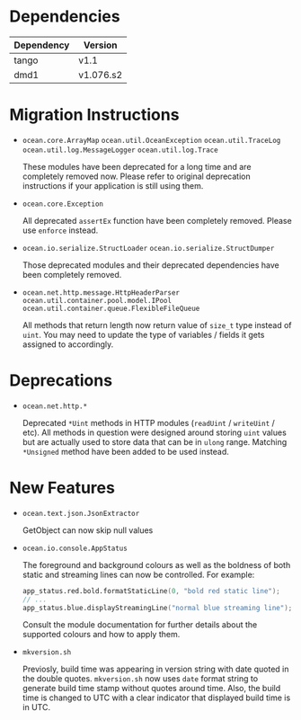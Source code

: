Dependencies
============

Dependency | Version
-----------|---------
tango      | v1.1
dmd1       | v1.076.s2

Migration Instructions
======================

* `ocean.core.ArrayMap` `ocean.util.OceanException` `ocean.util.TraceLog`
`ocean.util.log.MessageLogger` `ocean.util.log.Trace`

  These modules have been deprecated for a long time and are completely
  removed now. Please refer to original deprecation instructions if your
  application is still using them.

* `ocean.core.Exception`

  All deprecated `assertEx` function have been completely removed. Please
  use `enforce` instead.

* `ocean.io.serialize.StructLoader` `ocean.io.serialize.StructDumper`

  Those deprecated modules and their deprecated dependencies have been
  completely removed.

* `ocean.net.http.message.HttpHeaderParser` `ocean.util.container.pool.model.IPool`
`ocean.util.container.queue.FlexibleFileQueue`

  All methods that return length now return value of `size_t` type instead
  of `uint`. You may need to update the type of variables / fields it gets
  assigned to accordingly.

Deprecations
============

* `ocean.net.http.*`

  Deprecated `*Uint` methods in HTTP modules (`readUint` / `writeUint` / etc).
  All methods in question were designed around storing `uint` values but are
  actually used to store data that can be in `ulong` range.  Matching
  `*Unsigned` method have been added to be used instead.

New Features
============

* ``ocean.text.json.JsonExtractor``

  GetObject can now skip null values

* ``ocean.io.console.AppStatus``

  The foreground and background colours as well as the boldness of both static
  and streaming lines can now be controlled.
  For example:

  ```d
  app_status.red.bold.formatStaticLine(0, "bold red static line");
  // ...
  app_status.blue.displayStreamingLine("normal blue streaming line");
  ```

  Consult the module documentation for further details about the supported
  colours and how to apply them.

* ``mkversion.sh``

  Previosly, build time was appearing in version string with
  date quoted in the double quotes. ``mkversion.sh`` now uses ``date``
  format string to generate build time stamp without quotes around time.
  Also, the build time is changed to UTC with a clear indicator that
  displayed build time is in UTC.

